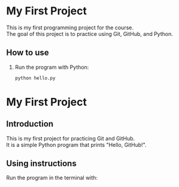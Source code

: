 # My First Project

This is my first programming project for the course.  
The goal of this project is to practice using Git, GitHub, and Python.

## How to use
1. Run the program with Python:
   ```bash
   python hello.py


# My First Project

## Introduction
This is my first project for practicing Git and GitHub.  
It is a simple Python program that prints "Hello, GitHub!".

## Using instructions
Run the program in the terminal with:
